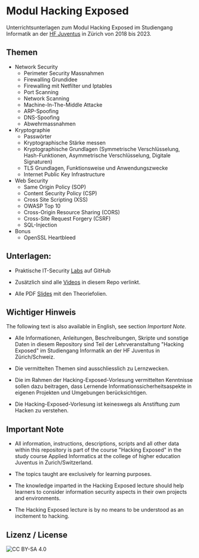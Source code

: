 # Modul Hacking Exposed

Unterrichtsunterlagen zum Modul Hacking Exposed im Studiengang Informatik an der [HF Juventus](https://www.juventus.ch/technik/) in Zürich von 2018 bis 2023.

## Themen

-   Network Security
    -   Perimeter Security Massnahmen
    -   Firewalling Grundidee
    -   Firewalling mit Netfilter und Iptables
    -   Port Scanning
    -   Network Scanning
    -   Machine-In-The-Middle Attacke
    -   ARP-Spoofing
    -   DNS-Spoofing
    -   Abwehrmassnahmen
-   Kryptographie
    -   Passwörter
    -   Kryptographische Stärke messen
    -   Kryptographische Grundlagen (Symmetrische Verschlüsselung, Hash-Funktionen, Asymmetrische Verschlüsselung, Digitale Signaturen)
    -   TLS Grundlagen, Funktionsweise und Anwendungszwecke
    -   Internet Public Key Infrastructure
-   Web Security
    -   Same Origin Policy (SOP)
    -   Content Security Policy (CSP)
    -   Cross Site Scripting (XSS)
    -   OWASP Top 10
    -   Cross-Origin Resource Sharing (CORS)
    -   Cross-Site Request Forgery (CSRF)
    -   SQL-Injection
-   Bonus
    -   OpenSSL Heartbleed

## Unterlagen:

-   Praktische IT-Security [Labs](Labs/) auf GitHub

-   Zusätzlich sind alle [Videos](Videos/) in diesem Repo verlinkt.

-   Alle PDF [Slides](Slides/) mit den Theoriefolien.

## Wichtiger Hinweis

The following text is also available in English, see section _Important Note_.

-   Alle Informationen, Anleitungen, Beschreibungen, Skripte und sonstige Daten in diesem Repository sind Teil der Lehrveranstaltung "Hacking Exposed" im Studiengang Informatik an der HF Juventus in Zürich/Schweiz.

-   Die vermittelten Themen sind ausschliesslich zu Lernzwecken.

-   Die im Rahmen der Hacking-Exposed-Vorlesung vermittelten Kenntnisse sollen dazu beitragen, dass Lernende Informationssicherheitsaspekte in eigenen Projekten und Umgebungen berücksichtigen.

-   Die Hacking-Exposed-Vorlesung ist keineswegs als Anstiftung zum Hacken zu verstehen.

## Important Note

-   All information, instructions, descriptions, scripts and all other data within this repository is part of the course "Hacking Exposed" in the study course Applied Informatics at the college of higher education Juventus in Zurich/Switzerland.

-   The topics taught are exclusively for learning purposes.

-   The knowledge imparted in the Hacking Exposed lecture should help learners to consider information security aspects in their own projects and environments.

-   The Hacking Exposed lecture is by no means to be understood as an incitement to hacking.

## Lizenz / License

![CC BY-SA 4.0](https://mirrors.creativecommons.org/presskit/buttons/88x31/svg/by-sa.svg)
